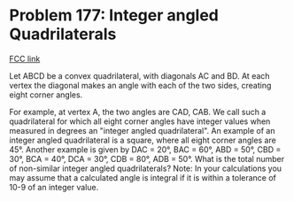 # Problem 177: Integer angled Quadrilaterals

[FCC link](https://www.freecodecamp.org/learn/coding-interview-prep/project-euler/problem-177-integer-angled-quadrilaterals)

Let ABCD be a convex quadrilateral, with diagonals AC and BD. At each vertex the
diagonal makes an angle with each of the two sides, creating eight corner
angles.

For example, at vertex A, the two angles are CAD, CAB. We call such a
quadrilateral for which all eight corner angles have integer values when
measured in degrees an "integer angled quadrilateral". An example of an integer
angled quadrilateral is a square, where all eight corner angles are 45°. Another
example is given by DAC = 20°, BAC = 60°, ABD = 50°, CBD = 30°, BCA = 40°, DCA =
30°, CDB = 80°, ADB = 50°. What is the total number of non-similar integer
angled quadrilaterals? Note: In your calculations you may assume that a
calculated angle is integral if it is within a tolerance of 10-9 of an integer
value.

